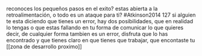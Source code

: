 reconoces los pequeños pasos en el exito? estas abierta a la retroalimentación, o todo es un ataque para ti?
#Atkinson2014 127
si alguien te esta diciendo que tienes un error, hay dos posibilidades, que en realidad lo tengas o que estas fallando en tu forma de comunicar lo que quieres decir, de cualquier forma tambien es un error, disfruta que lo has encontrado y que tienes claro en que tienes que trabajar, que encontaste tu  [[zona de desarrollo proximo]]


